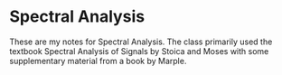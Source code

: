 
# Spectral Analysis

These are my notes for Spectral Analysis. The class primarily used the textbook Spectral Analysis of Signals by Stoica and Moses with some supplementary material from a book by Marple. 